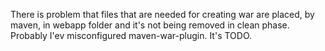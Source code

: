 There is problem that files that are needed for creating war are placed, by maven, in webapp folder and it's not being removed in clean phase. Probably I'ev misconfigured maven-war-plugin. It's TODO.
